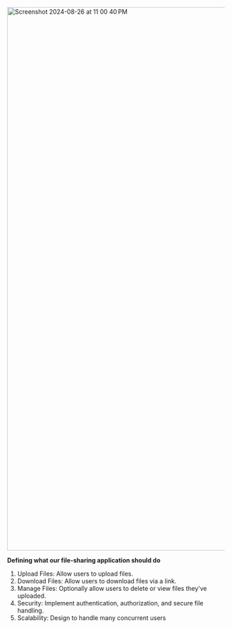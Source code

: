 <img width="1255" alt="Screenshot 2024-08-26 at 11 00 40 PM" src="https://github.com/user-attachments/assets/9fa4a820-fe5d-4001-9cfc-fcabba391f53">


**Defining what our file-sharing application should do**
1. Upload Files: Allow users to upload files.
2. Download Files: Allow users to download files via a link.
3. Manage Files: Optionally allow users to delete or view files they've uploaded.
4. Security: Implement authentication, authorization, and secure file handling.
5. Scalability: Design to handle many concurrent users
